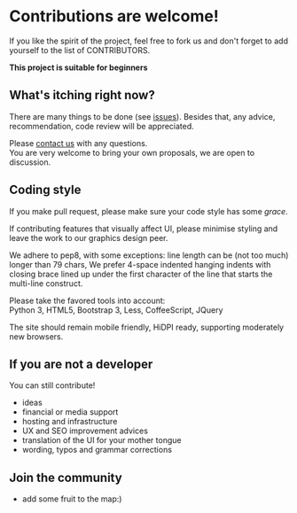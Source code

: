 Contributions are welcome!
==========================

If you like the spirit of the project, feel free to fork us and don't forget to add yourself
to the list of CONTRIBUTORS.

**This project is suitable for beginners** 

## What's itching right now?

There are many things to be done (see [issues](https://github.com/jsmesami/naovoce/issues/)).
Besides that, any advice, recommendation, code review will be appreciated.

Please [contact us](mailto:software@na-ovoce.cz) with any questions.  
You are very welcome to bring your own proposals, we are open to discussion.

## Coding style

If you make pull request, please make sure your code style has some _grace_.

If contributing features that visually affect UI, please minimise styling and leave 
the work to our graphics design peer.

We adhere to pep8, with some exceptions: line length can be (not too much) longer than 79 chars,
We prefer 4-space indented hanging indents with closing brace lined up under the first 
character of the line that starts the multi-line construct.

Please take the favored tools into account:  
Python 3, HTML5, Bootstrap 3, Less, CoffeeScript, JQuery

The site should remain mobile friendly, HiDPI ready, supporting moderately new browsers.

## If you are not a developer

You can still contribute!

* ideas
* financial or media support
* hosting and infrastructure
* UX and SEO improvement advices
* translation of the UI for your mother tongue
* wording, typos and grammar corrections

## Join the community

* add some fruit to the map:)
